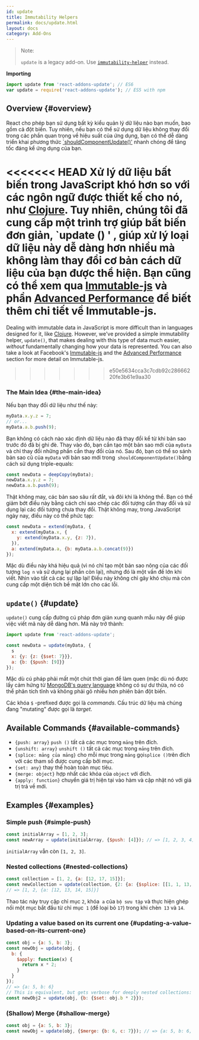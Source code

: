 ```yaml
---
id: update
title: Immutability Helpers
permalink: docs/update.html
layout: docs
category: Add-Ons
---
```


> Note:
>
> `update` is a legacy add-on. Use [`immutability-helper`](https://github.com/kolodny/immutability-helper) instead.

**Importing**

```javascript
import update from 'react-addons-update'; // ES6
var update = require('react-addons-update'); // ES5 with npm
```

## Overview {#overview}

React cho phép bạn sử dụng bất kỳ kiểu quản lý dữ liệu nào bạn muốn, bao gồm cả đột biến. Tuy nhiên, nếu bạn có thể sử
dụng dữ liệu không thay đổi trong các phần quan trọng về hiệu suất của ứng dụng, bạn có thể dễ dàng triển khai phương
thức [`shouldComponentUpdate()'](/docs/react-component.html#shouldcomponentupdate) nhanh chóng để tăng tốc đáng kể ứng
dụng của bạn.

<<<<<<< HEAD
Xử lý dữ liệu bất biến trong JavaScript khó hơn so với các ngôn ngữ được thiết kế cho nó,
như [Clojure](https://clojure.org/). Tuy nhiên, chúng tôi đã cung cấp một trình trợ giúp bất biến đơn giản, `update () '
, giúp xử lý loại dữ
liệu này dễ dàng hơn nhiều mà không làm thay đổi cơ bản cách dữ liệu của bạn được thể hiện. Bạn cũng có thể xem
qua [Immutable-js](https://facebook.github.io/immutable-js/docs/) và
phần [Advanced Performance](/docs/advanced-performance.html) để biết thêm chi tiết về Immutable-js.
=======
Dealing with immutable data in JavaScript is more difficult than in languages designed for it, like [Clojure](https://clojure.org/). However, we've provided a simple immutability helper, `update()`, that makes dealing with this type of data much easier, *without* fundamentally changing how your data is represented. You can also take a look at Facebook's [Immutable-js](https://immutable-js.com/docs/latest@main/) and the [Advanced Performance](/docs/advanced-performance.html) section for more detail on Immutable-js.
>>>>>>> e50e5634cca3c7cdb92c28666220fe3b61e9aa30

### The Main Idea {#the-main-idea}

Nếu bạn thay đổi dữ liệu như thế này:

```js
myData.x.y.z = 7;
// or...
myData.a.b.push(9);
```

Bạn không có cách nào xác định dữ liệu nào đã thay đổi kể từ khi bản sao trước đó đã bị ghi đè. Thay vào đó, bạn cần tạo
một bản sao mới của `myData` và chỉ thay đổi những phần cần thay đổi của nó. Sau đó, bạn có thể so sánh bản sao cũ
của `myData` với bản sao mới trong` shouldComponentUpdate()`bằng cách sử dụng triple-equals:

```js
const newData = deepCopy(myData);
newData.x.y.z = 7;
newData.a.b.push(9);
```

Thật không may, các bản sao sâu rất đắt, và đôi khi là không thể. Bạn có thể giảm bớt điều này bằng cách chỉ sao chép
các đối tượng cần thay đổi và sử dụng lại các đối tượng chưa thay đổi. Thật không may, trong JavaScript ngày nay, điều
này có thể phức tạp:

```js
const newData = extend(myData, {
  x: extend(myData.x, {
    y: extend(myData.x.y, {z: 7}),
  }),
  a: extend(myData.a, {b: myData.a.b.concat(9)})
});
```

Mặc dù điều này khá hiệu quả (vì nó chỉ tạo một bản sao nông của các đối tượng `log n` và sử dụng lại phần còn lại),
nhưng đó là một vấn đề lớn khi viết. Nhìn vào tất cả các sự lặp lại! Điều này không chỉ gây khó chịu mà còn cung cấp một
diện tích bề mặt lớn cho các lỗi.

## `update()` {#update}

`update()` cung cấp đường cú pháp đơn giản xung quanh mẫu này để giúp việc viết mã này dễ dàng hơn. Mã này trở thành:

```js
import update from 'react-addons-update';

const newData = update(myData, {
  s
  x: {y: {z: {$set: 7}}},
  a: {b: {$push: [9]}}
});
```

Mặc dù cú pháp phải mất một chút thời gian để làm quen (mặc dù nó được lấy cảm hứng
từ [MongoDB's query language](https://docs.mongodb.com/manual/crud/#query) không có sự dư thừa, nó có thể phân tích tĩnh
và không phải gõ nhiều hơn phiên bản đột biến.

Các khóa `$` -prefixed được gọi là *commands*. Cấu trúc dữ liệu mà chúng đang "mutating" được gọi là *target*.

## Available Commands {#available-commands}

* `{push: array}` `push ()` tất cả các mục trong `mảng` trên đích.
* `{unshift: array}` `unshift ()` tất cả các mục trong `mảng` trên đích.
* `{splice: mảng của mảng}` cho mỗi mục trong `mảng` gọi` splice () `trên đích với các tham số được cung cấp bởi mục.
* `{set: any}` thay thế hoàn toàn mục tiêu.
* `{merge: object}` hợp nhất các khóa của `object` với đích.
* `{apply: function}` chuyển giá trị hiện tại vào hàm và cập nhật nó với giá trị trả về mới.

## Examples {#examples}

### Simple push {#simple-push}

```js
const initialArray = [1, 2, 3];
const newArray = update(initialArray, {$push: [4]}); // => [1, 2, 3, 4]
```

`initialArray` vẫn còn `[1, 2, 3]`.

### Nested collections {#nested-collections}

```js
const collection = [1, 2, {a: [12, 17, 15]}];
const newCollection = update(collection, {2: {a: {$splice: [[1, 1, 13, 14]]}}});
// => [1, 2, {a: [12, 13, 14, 15]}]
```

Thao tác này truy cập chỉ mục `2`, khóa` a` của `bộ sưu tập` và thực hiện ghép nối một mục bắt đầu từ chỉ mục` 1` (để
loại bỏ `17`) trong khi chèn` 13` và `14`.

### Updating a value based on its current one {#updating-a-value-based-on-its-current-one}

```js
const obj = {a: 5, b: 3};
const newObj = update(obj, {
  b: {
    $apply: function(x) {
      return x * 2;
    }
  }
});
// => {a: 5, b: 6}
// This is equivalent, but gets verbose for deeply nested collections:
const newObj2 = update(obj, {b: {$set: obj.b * 2}});
```

### (Shallow) Merge {#shallow-merge}

```js
const obj = {a: 5, b: 3};
const newObj = update(obj, {$merge: {b: 6, c: 7}}); // => {a: 5, b: 6, c: 7}
```
